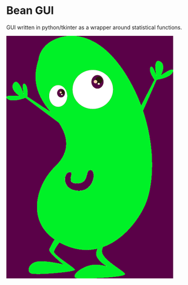 # Bean GUI

GUI written in python/tkinter as a wrapper around statistical functions.

![Logo](https://github.com/WMDA/bean_gui/blob/main/styles/bean_logo/bean_smaller.png)



